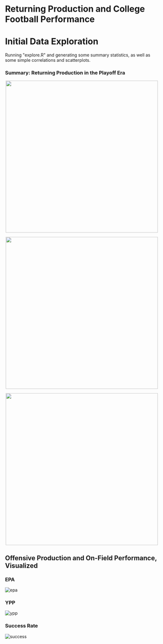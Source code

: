 # Returning Production and College Football Performance

# Initial Data Exploration
Running "explore.R" and generating some summary statistics, as well as some simple correlations and scatterplots. 

### Summary: Returning Production in the Playoff Era
<p align = "center">
<img src="https://raw.githubusercontent.com/spfleming/cfb_returningproduction/master/graphs/rp_summary.png"  width = "500" />
</p>

<p align = "center">
  <img src="https://raw.githubusercontent.com/spfleming/cfb_returningproduction/master/graphs/rp_topten.png" width = "500" />
  </p>
  <p align = "center">
  <img src="https://raw.githubusercontent.com/spfleming/cfb_returningproduction/master/graphs/rp_btmten.png" width="500" /> 
</p>

## Offensive Production and On-Field Performance, Visualized

### EPA
![epa](https://raw.githubusercontent.com/spfleming/cfb_returningproduction/master/graphs/offense_rp_epa.png)

### YPP
![ypp](https://raw.githubusercontent.com/spfleming/cfb_returningproduction/master/graphs/offense_rp_ypp.png)

### Success Rate
![success](https://raw.githubusercontent.com/spfleming/cfb_returningproduction/master/graphs/offense_rp_sr.png)
